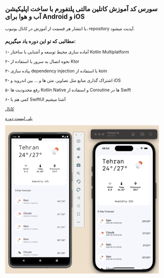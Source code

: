 ## سورس کد آموزش کاتلین مالتی پلتفورم با ساخت اپلیکیشن آب و هوا برای Android و iOS

با انتشار هر قسمت از آموزش در کانال یوتیوب، repository آپدیت میشود.

### مطالبی که تو این دوره یاد میگیریم:

۱- آماده سازی محیط توسعه و آشنایی با ساختار Kotlin Multiplatform

۲- نحوه اتصال به سرور با استفاده از Ktor

۳- پیاده سازی dependency injection با استفاده از koin

۴- اشتراک گذاری منابع مثل تصاویر، متن ها و ... بین اندروید و iOS

۵- رفع محدودیت ها Kotlin Native و استفاده از Coroutine ها در Swift

۶- کمی هم با SwiftUI آشنا میشیم

[کانال](https://www.youtube.com/channel/UCVpCDOwpvRHE_rrssLp_e-g)

[پلی لیست دوره](https://www.youtube.com/playlist?list=PLbSjprX0Z6sabW7oYRmXJvUjHOpW7Vf94)

![Project Screenshot](screenshot.png)

